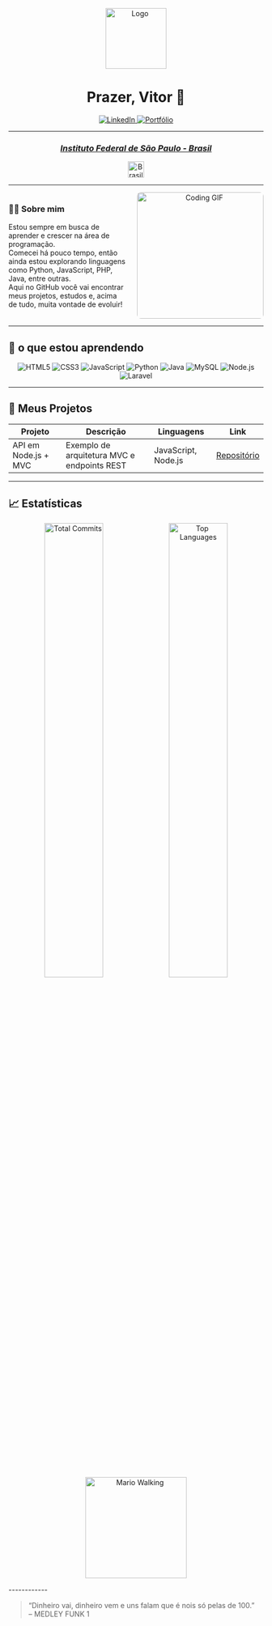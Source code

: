 <p align="center">
  <img src="https://media-public.canva.com/MADnJiyqVCc/2/thumbnail.png" alt="Logo" width="120" />
</p>

<h1 align="center">Prazer, Vitor 👋</h1>

<p align="center">
  <a href="https://www.linkedin.com/in/vitor-ramos-menezes-a584291b0">
    <img src="https://img.shields.io/badge/LinkedIn-0077B5?style=for-the-badge&logo=linkedin&logoColor=white" alt="LinkedIn" />
  </a>
  <a href="https://portfolio-sandy-xi-39.vercel.app/">
    <img src="https://img.shields.io/badge/Portfólio-000000?style=for-the-badge&logoColor=white" alt="Portfólio" />
  </a>
</p>

---

<div align="center">
  <h3><i><a href="https://www.ifsp.edu.br/">Instituto Federal de São Paulo - Brasil</a></i></h3>
  <img src="https://www.svgrepo.com/show/405433/flag-for-flag-brazil.svg" width="32" alt="Brasil">
</div>

---

<div style="display: flex; align-items: flex-start; gap: 20px;">
  <div style="flex: 1; min-width: 200px;">
    
### 🧑‍💻 Sobre mim
Estou sempre em busca de aprender e crescer na área de programação.  
Comecei há pouco tempo, então ainda estou explorando linguagens como Python, JavaScript, PHP, Java, entre outras.  
Aqui no GitHub você vai encontrar meus projetos, estudos e, acima de tudo, muita vontade de evoluir!

  </div>
  <div style="flex: 1; text-align: center;">
    <img src="https://i.pinimg.com/originals/e6/80/2d/e6802d9c0538e25efed9d1cdf3414af9.gif" alt="Coding GIF" width="250" style="border-radius: 8px;" />
  </div>
</div>

---

## 🚀 o que estou aprendendo

<div align="center">
  <img src="https://img.shields.io/badge/HTML5-E34F26?style=for-the-badge&logo=html5&logoColor=white" alt="HTML5"/>
  <img src="https://img.shields.io/badge/CSS3-1572B6?style=for-the-badge&logo=css3&logoColor=white" alt="CSS3"/>
  <img src="https://img.shields.io/badge/JavaScript-F7DF1E?style=for-the-badge&logo=javascript&logoColor=black" alt="JavaScript"/>
  <img src="https://img.shields.io/badge/Python-3670A0?style=for-the-badge&logo=python&logoColor=white" alt="Python"/>
  <img src="https://img.shields.io/badge/Java-ED8B00?style=for-the-badge&logo=openjdk&logoColor=white" alt="Java"/>
  <img src="https://img.shields.io/badge/MySQL-003545?style=for-the-badge&logo=mysql&logoColor=white" alt="MySQL"/>
  <img src="https://img.shields.io/badge/Node.js-339933?style=for-the-badge&logo=nodedotjs&logoColor=white" alt="Node.js"/>
  <img src="https://img.shields.io/badge/Laravel-FF2D20?style=for-the-badge&logo=laravel&logoColor=white" alt="Laravel"/>
</div>

---

## 📂 Meus Projetos

| Projeto                   | Descrição                                                     | Linguagens            | Link                                            |
|---------------------------|---------------------------------------------------------------|-----------------------|-------------------------------------------------|
| API em Node.js + MVC      | Exemplo de arquitetura MVC e endpoints REST                   | JavaScript, Node.js   | [Repositório](https://github.com/Vitorram/api-node-mvc)     |

---

## 📈 Estatísticas

<div align="center">
  <!-- Estatísticas gerais e linguagens mais usadas -->
  <img src="https://github-readme-stats.vercel.app/api?username=Vitorram&count_private=true&include_all_commits=true&show_icons=true&theme=dark" alt="Total Commits" width="48%" /> 
  <img src="https://github-readme-stats.vercel.app/api/top-langs/?username=Vitorram&langs_count=8&theme=dark&layout=compact" alt="Top Languages" width="48%" />

</div>
<p align="center">
  <!-- Mario andando -->
  <img src="https://i.pinimg.com/originals/66/36/d3/6636d37ba22a391c6353b1436a81f656.gif" alt="Mario Walking" width="200"/>
</p>
------------

> “Dinheiro vai, dinheiro vem e uns falam que é nois só pelas de 100.”  
> –  MEDLEY FUNK 1

